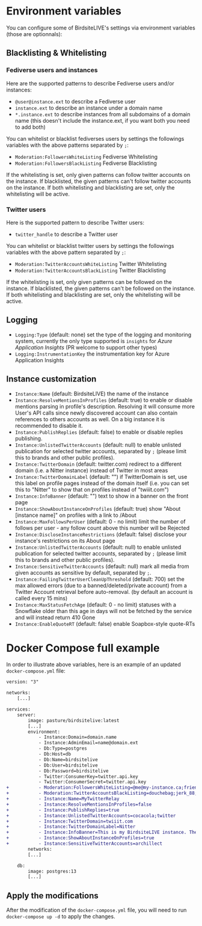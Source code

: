 # Environment variables

You can configure some of BirdsiteLIVE's settings via environment variables (those are optionnals):

## Blacklisting & Whitelisting

### Fediverse users and instances 

Here are the supported patterns to describe Fediverse users and/or instances:

* `@user@instance.ext` to describe a Fediverse user
* `instance.ext` to describe an instance under a domain name
* `*.instance.ext` to describe instances from all subdomains of a domain name (this doesn't include the instance.ext, if you want both you need to add both)

You can whitelist or blacklist fediverses users by settings the followings variables with the above patterns separated by `;`: 

* `Moderation:FollowersWhiteListing` Fediverse Whitelisting
* `Moderation:FollowersBlackListing` Fediverse Blacklisting

If the whitelisting is set, only given patterns can follow twitter accounts on the instance. 
If blacklisted, the given patterns can't follow twitter accounts on the instance.
If both whitelisting and blacklisting are set, only the whitelisting will be active.

### Twitter users

Here is the supported pattern to describe Twitter users:

* `twitter_handle` to describe a Twitter user

You can whitelist or blacklist twitter users by settings the followings variables with the above pattern separated by `;`: 

* `Moderation:TwitterAccountsWhiteListing` Twitter Whitelisting
* `Moderation:TwitterAccountsBlackListing` Twitter Blacklisting

If the whitelisting is set, only given patterns can be followed on the instance. 
If blacklisted, the given patterns can't be followed on the instance.
If both whitelisting and blacklisting are set, only the whitelisting will be active.

## Logging

* `Logging:Type` (default: none) set the type of the logging and monitoring system, currently the only type supported is `insights` for *Azure Application Insights* (PR welcome to support other types)
* `Logging:InstrumentationKey` the instrumentation key for Azure Application Insights

## Instance customization 

* `Instance:Name` (default: BirdsiteLIVE) the name of the instance
* `Instance:ResolveMentionsInProfiles` (default: true) to enable or disable mentions parsing in profile's description. Resolving it will consume more User's API calls since newly discovered account can also contain references to others accounts as well. On a big instance it is recommended to disable it.
* `Instance:PublishReplies` (default: false) to enable or disable replies publishing.
* `Instance:UnlistedTwitterAccounts` (default: null) to enable unlisted publication for selected twitter accounts, separated by `;` (please limit this to brands and other public profiles).
* `Instance:TwitterDomain` (default: twitter.com) redirect to a different domain (i.e. a Nitter instance) instead of Twitter in most areas
* `Instance:TwitterDomainLabel` (default: "") if TwitterDomain is set, use this label on profile pages instead of the domain itself (i.e. you can set this to "Nitter" to show that on profiles instead of "twiiit.com")
* `Instance:InfoBanner` (default: "") text to show in a banner on the front page
* `Instance:ShowAboutInstanceOnProfiles` (default: true) show "About [instance name]" on profiles with a link to /About
* `Instance:MaxFollowsPerUser` (default: 0 - no limit) limit the number of follows per user - any follow count above this number will be Rejected
* `Instance:DiscloseInstanceRestrictions` (default: false) disclose your instance's restrictions on its About page
* `Instance:UnlistedTwitterAccounts` (default: null) to enable unlisted publication for selected twitter accounts, separated by `;` (please limit this to brands and other public profiles). 
* `Instance:SensitiveTwitterAccounts` (default: null) mark all media from given accounts as sensitive by default, separated by `;`. 
* `Instance:FailingTwitterUserCleanUpThreshold` (default: 700) set the max allowed errors (due to a banned/deleted/private account) from a Twitter Account retrieval before auto-removal. (by default an account is called every 15 mins)
* `Instance:MaxStatusFetchAge` (default: 0 - no limit) statuses with a Snowflake older than this age in days will not be fetched by the service and will instead return 410 Gone
* `Instance:EnableQuoteRT` (default: false) enable Soapbox-style quote-RTs

# Docker Compose full example

In order to illustrate above variables, here is an example of an updated `docker-compose.yml` file:

```diff
version: "3"

networks:
    [...]

services:
    server:
        image: pasture/birdsitelive:latest
        [...]
        environment:
            - Instance:Domain=domain.name
            - Instance:AdminEmail=name@domain.ext
            - Db:Type=postgres
            - Db:Host=db
            - Db:Name=birdsitelive
            - Db:User=birdsitelive
            - Db:Password=birdsitelive
            - Twitter:ConsumerKey=twitter.api.key
            - Twitter:ConsumerSecret=twitter.api.key
+           - Moderation:FollowersWhiteListing=@me@my-instance.ca;friend-instance.com;*.friend-instance.com
+           - Moderation:TwitterAccountsBlackListing=douchebag;jerk_88;theRealIdiot
+           - Instance:Name=MyTwitterRelay
+           - Instance:ResolveMentionsInProfiles=false
+           - Instance:PublishReplies=true
+           - Instance:UnlistedTwitterAccounts=cocacola;twitter
+           - Instance:TwitterDomain=twiiit.com
+           - Instance:TwitterDomainLabel=Nitter
+           - Instance:InfoBanner=This is my BirdsiteLIVE instance. There are many like it, but this one is mine.
+           - Instance:ShowAboutInstanceOnProfiles=true
+           - Instance:SensitiveTwitterAccounts=archillect
        networks:
        [...]

    db:
        image: postgres:13
        [...]
```

## Apply the modifications

After the modification of the `docker-compose.yml` file, you will need to run `docker-compose up -d` to apply the changes.
